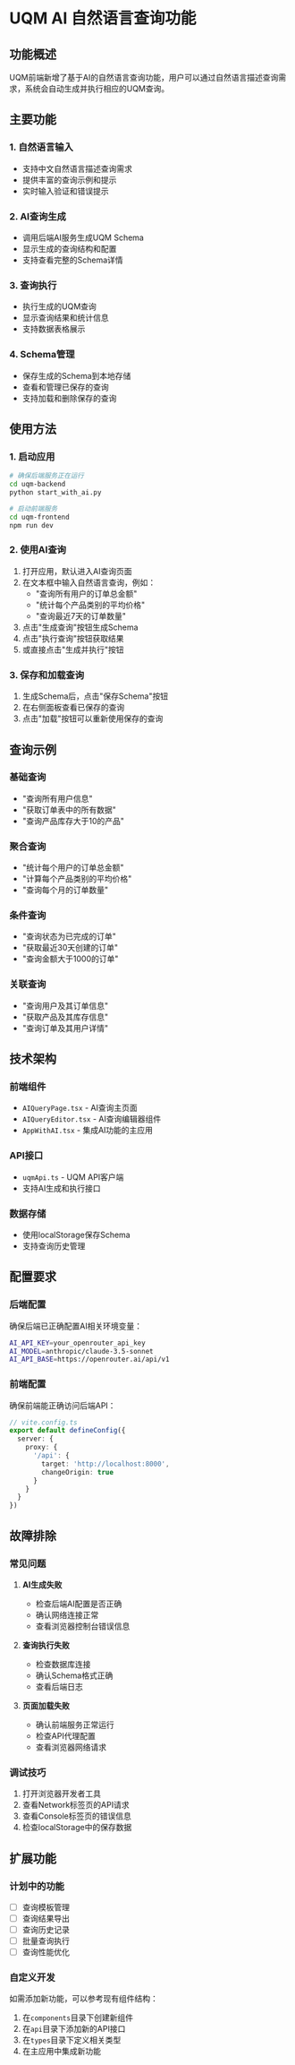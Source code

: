 # UQM AI 自然语言查询功能

## 功能概述

UQM前端新增了基于AI的自然语言查询功能，用户可以通过自然语言描述查询需求，系统会自动生成并执行相应的UQM查询。

## 主要功能

### 1. 自然语言输入
- 支持中文自然语言描述查询需求
- 提供丰富的查询示例和提示
- 实时输入验证和错误提示

### 2. AI查询生成
- 调用后端AI服务生成UQM Schema
- 显示生成的查询结构和配置
- 支持查看完整的Schema详情

### 3. 查询执行
- 执行生成的UQM查询
- 显示查询结果和统计信息
- 支持数据表格展示

### 4. Schema管理
- 保存生成的Schema到本地存储
- 查看和管理已保存的查询
- 支持加载和删除保存的查询

## 使用方法

### 1. 启动应用
```bash
# 确保后端服务正在运行
cd uqm-backend
python start_with_ai.py

# 启动前端服务
cd uqm-frontend
npm run dev
```

### 2. 使用AI查询
1. 打开应用，默认进入AI查询页面
2. 在文本框中输入自然语言查询，例如：
   - "查询所有用户的订单总金额"
   - "统计每个产品类别的平均价格"
   - "查询最近7天的订单数量"
3. 点击"生成查询"按钮生成Schema
4. 点击"执行查询"按钮获取结果
5. 或直接点击"生成并执行"按钮

### 3. 保存和加载查询
1. 生成Schema后，点击"保存Schema"按钮
2. 在右侧面板查看已保存的查询
3. 点击"加载"按钮可以重新使用保存的查询

## 查询示例

### 基础查询
- "查询所有用户信息"
- "获取订单表中的所有数据"
- "查询产品库存大于10的产品"

### 聚合查询
- "统计每个用户的订单总金额"
- "计算每个产品类别的平均价格"
- "查询每个月的订单数量"

### 条件查询
- "查询状态为已完成的订单"
- "获取最近30天创建的订单"
- "查询金额大于1000的订单"

### 关联查询
- "查询用户及其订单信息"
- "获取产品及其库存信息"
- "查询订单及其用户详情"

## 技术架构

### 前端组件
- `AIQueryPage.tsx` - AI查询主页面
- `AIQueryEditor.tsx` - AI查询编辑器组件
- `AppWithAI.tsx` - 集成AI功能的主应用

### API接口
- `uqmApi.ts` - UQM API客户端
- 支持AI生成和执行接口

### 数据存储
- 使用localStorage保存Schema
- 支持查询历史管理

## 配置要求

### 后端配置
确保后端已正确配置AI相关环境变量：
```bash
AI_API_KEY=your_openrouter_api_key
AI_MODEL=anthropic/claude-3.5-sonnet
AI_API_BASE=https://openrouter.ai/api/v1
```

### 前端配置
确保前端能正确访问后端API：
```typescript
// vite.config.ts
export default defineConfig({
  server: {
    proxy: {
      '/api': {
        target: 'http://localhost:8000',
        changeOrigin: true
      }
    }
  }
})
```

## 故障排除

### 常见问题

1. **AI生成失败**
   - 检查后端AI配置是否正确
   - 确认网络连接正常
   - 查看浏览器控制台错误信息

2. **查询执行失败**
   - 检查数据库连接
   - 确认Schema格式正确
   - 查看后端日志

3. **页面加载失败**
   - 确认前端服务正常运行
   - 检查API代理配置
   - 查看浏览器网络请求

### 调试技巧

1. 打开浏览器开发者工具
2. 查看Network标签页的API请求
3. 查看Console标签页的错误信息
4. 检查localStorage中的保存数据

## 扩展功能

### 计划中的功能
- [ ] 查询模板管理
- [ ] 查询结果导出
- [ ] 查询历史记录
- [ ] 批量查询执行
- [ ] 查询性能优化

### 自定义开发
如需添加新功能，可以参考现有组件结构：
1. 在`components`目录下创建新组件
2. 在`api`目录下添加新的API接口
3. 在`types`目录下定义相关类型
4. 在主应用中集成新功能 